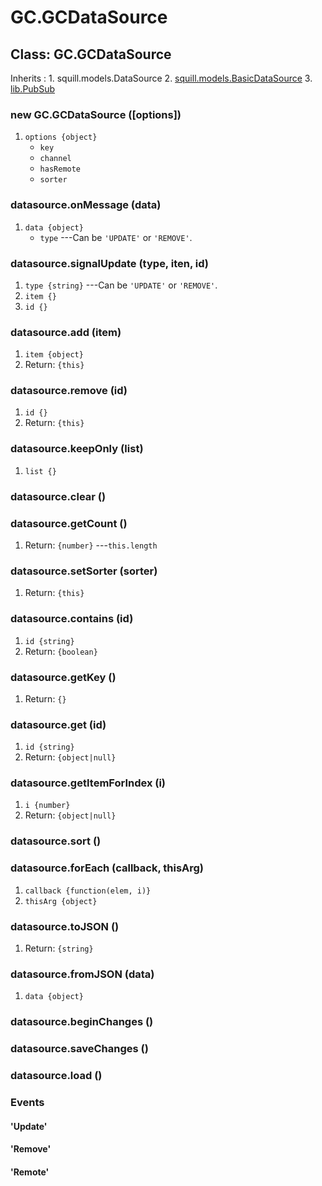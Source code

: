 # GC.GCDataSource

## Class: GC.GCDataSource

Inherits
:    1. squill.models.DataSource
     2. [squill.models.BasicDataSource](./squill/models/basicdatasource.html)
     3. [lib.PubSub](./lib/pubsub.html)

### new GC.GCDataSource ([options])
1. `options {object}`
	* `key`
	* `channel`
	* `hasRemote`
	* `sorter`


### datasource.onMessage (data)
1. `data {object}`
	* `type` ---Can be `'UPDATE'` or `'REMOVE'`.

### datasource.signalUpdate (type, iten, id)
1. `type {string}` ---Can be `'UPDATE'` or `'REMOVE'`.
2. `item {}`
3. `id {}`

### datasource.add (item)
1. `item {object}`
2. Return: `{this}`

### datasource.remove (id)
1. `id {}`
2. Return: `{this}`

### datasource.keepOnly (list)
1. `list {}`

### datasource.clear ()

### datasource.getCount ()
1. Return: `{number}` ---`this.length`

### datasource.setSorter (sorter)
1. Return: `{this}`

### datasource.contains (id)
1. `id {string}`
2. Return: `{boolean}`

### datasource.getKey ()
1. Return: `{}`

### datasource.get (id)
1. `id {string}`
2. Return: `{object|null}`

### datasource.getItemForIndex (i)
1. `i {number}`
2. Return: `{object|null}`

### datasource.sort ()

### datasource.forEach (callback, thisArg)
1. `callback {function(elem, i)}`
2. `thisArg {object}`

### datasource.toJSON ()
1. Return: `{string}`

### datasource.fromJSON (data)
1. `data {object}`

### datasource.beginChanges ()

### datasource.saveChanges ()

### datasource.load ()

### Events

#### \'Update\'

#### \'Remove\'

#### \'Remote\'
